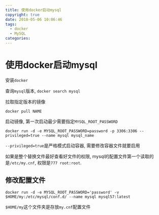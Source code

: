 ```yaml
---
title: 使用docker启动mysql
copyright: true
date: 2018-05-06 10:06:46
tags:
  - docker
  - MySQL
categories:
---
```


# 使用docker启动mysql

安装`docker`

查询`mysql`版本, 
`docker search mysql`

拉取指定版本的镜像

`docker pull NAME`

启动镜像, 第一次启动最少需要指定`MYSQL_ROOT_PASSWORD`

`docker run -d -e MYSQL_ROOT_PASSWORD=password -p 3306:3306 --privileged=true --name mysql mysql_name`

`--privileged=true`是严格模式启动容器, 需要修改容器文件就要启用

如果是整个替换文件最好查看好文件的权限, mysql的配置文件第一个读取的是`/etc/my.cnf`, 权限是`777 root:root`.

## 修改配置文件

`docker run -d -e MYSQL_ROOT_PASSWORD='password' -v $HOME/my:/etc/mysql/conf.d/ --name mysql mysql57:latest`

`$HOME/my`这个文件夹是存放`my.cnf`配置文件

